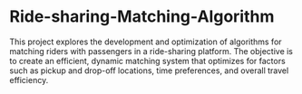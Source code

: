 # Ride-sharing-Matching-Algorithm
This project explores the development and optimization of algorithms for matching riders with passengers in a ride-sharing platform. The objective is to create an efficient, dynamic matching system that optimizes for factors such as pickup and drop-off locations, time preferences, and overall travel efficiency.
